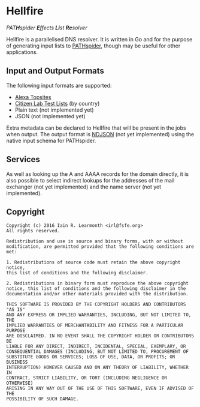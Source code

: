 Hellfire
========

_PAT**H**spider **E**ffects **Li**st **Re**solver_

Hellfire is a parallelised DNS resolver. It is written in Go and for the
purpose of generating input lists to [PATHspider](https://pathspider.net/),
though may be useful for other applications.

Input and Output Formats
------------------------

The following input formats are supported:

 * [Alexa Topsites](http://www.alexa.com/topsites)
 * [Citizen Lab Test
   Lists](https://github.com/citizenlab/test-lists/tree/master/lists) (by
   country)
 * Plain text (not implemented yet)
 * JSON (not implemented yet)

Extra metadata can be declared to Hellfire that will be present in the jobs
when output. The output format is [NDJSON](http://specs.okfnlabs.org/ndjson/)
(not yet implemented) using the native input schema for PATHspider.

Services
--------

As well as looking up the A and AAAA records for the domain directly, it is
also possible to select indirect lookups for the addresses of the mail
exchanger (not yet implemented) and the name server (not yet implemented).

Copyright
---------

    Copyright (c) 2016 Iain R. Learmonth <irl@fsfe.org>
    All rights reserved.
    
    Redistribution and use in source and binary forms, with or without
    modification, are permitted provided that the following conditions are met:
    
    1. Redistributions of source code must retain the above copyright notice,
    this list of conditions and the following disclaimer.
    
    2. Redistributions in binary form must reproduce the above copyright
    notice, this list of conditions and the following disclaimer in the
    documentation and/or other materials provided with the distribution.
    
    THIS SOFTWARE IS PROVIDED BY THE COPYRIGHT HOLDERS AND CONTRIBUTORS "AS IS"
    AND ANY EXPRESS OR IMPLIED WARRANTIES, INCLUDING, BUT NOT LIMITED TO, THE
    IMPLIED WARRANTIES OF MERCHANTABILITY AND FITNESS FOR A PARTICULAR PURPOSE
    ARE DISCLAIMED. IN NO EVENT SHALL THE COPYRIGHT HOLDER OR CONTRIBUTORS BE
    LIABLE FOR ANY DIRECT, INDIRECT, INCIDENTAL, SPECIAL, EXEMPLARY, OR
    CONSEQUENTIAL DAMAGES (INCLUDING, BUT NOT LIMITED TO, PROCUREMENT OF
    SUBSTITUTE GOODS OR SERVICES; LOSS OF USE, DATA, OR PROFITS; OR BUSINESS
    INTERRUPTION) HOWEVER CAUSED AND ON ANY THEORY OF LIABILITY, WHETHER IN
    CONTRACT, STRICT LIABILITY, OR TORT (INCLUDING NEGLIGENCE OR OTHERWISE)
    ARISING IN ANY WAY OUT OF THE USE OF THIS SOFTWARE, EVEN IF ADVISED OF THE
    POSSIBILITY OF SUCH DAMAGE.
